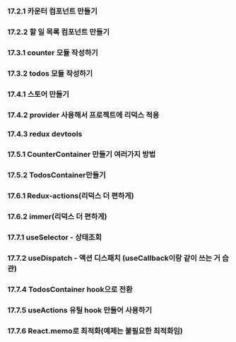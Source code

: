 ### 17.2.1 카운터 컴포넌트 만들기

### 17.2.2 할 일 목록 컴포넌트 만들기

### 17.3.1 counter 모듈 작성하기

### 17.3.2 todos 모듈 작성하기

### 17.4.1 스토어 만들기

### 17.4.2 provider 사용해서 프로젝트에 리덕스 적용

### 17.4.3 redux devtools

### 17.5.1 CounterContainer 만들기 여러가지 방법

### 17.5.2 TodosContainer만들기

### 17.6.1 Redux-actions(리덕스 더 편하게)

### 17.6.2 immer(리덕스 더 편하게)

### 17.7.1 useSelector - 상태조회

### 17.7.2 useDispatch - 액션 디스패치 (useCallback이랑 같이 쓰는 거 습관)

### 17.7.4 TodosContainer hook으로 전환

### 17.7.5 useActions 유틸 hook 만들어 사용하기

### 17.7.6 React.memo로 최적화(예제는 불필요한 최적화임)
